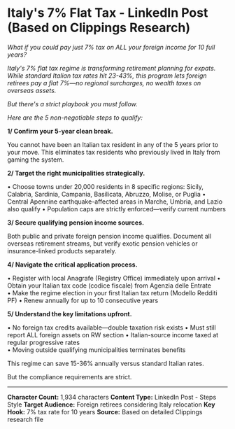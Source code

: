 # Italy's 7% Flat Tax - LinkedIn Post (Based on Clippings Research)

*What if you could pay just 7% tax on ALL your foreign income for 10 full years?*

*Italy's 7% flat tax regime is transforming retirement planning for expats. While standard Italian tax rates hit 23-43%, this program lets foreign retirees pay a flat 7%—no regional surcharges, no wealth taxes on overseas assets.*

*But there's a strict playbook you must follow.*

*Here are the 5 non-negotiable steps to qualify:*

**1/ Confirm your 5-year clean break.**

You cannot have been an Italian tax resident in any of the 5 years prior to your move. This eliminates tax residents who previously lived in Italy from gaming the system.

**2/ Target the right municipalities strategically.**

• Choose towns under 20,000 residents in 8 specific regions: Sicily, Calabria, Sardinia, Campania, Basilicata, Abruzzo, Molise, or Puglia
• Central Apennine earthquake-affected areas in Marche, Umbria, and Lazio also qualify
• Population caps are strictly enforced—verify current numbers

**3/ Secure qualifying pension income sources.**

Both public and private foreign pension income qualifies. Document all overseas retirement streams, but verify exotic pension vehicles or insurance-linked products separately.

**4/ Navigate the critical application process.**

• Register with local Anagrafe (Registry Office) immediately upon arrival
• Obtain your Italian tax code (codice fiscale) from Agenzia delle Entrate  
• Make the regime election in your first Italian tax return (Modello Redditi PF)
• Renew annually for up to 10 consecutive years

**5/ Understand the key limitations upfront.**

• No foreign tax credits available—double taxation risk exists
• Must still report ALL foreign assets on RW section
• Italian-source income taxed at regular progressive rates  
• Moving outside qualifying municipalities terminates benefits

This regime can save 15-36% annually versus standard Italian rates.

But the compliance requirements are strict.

---

**Character Count:** 1,934 characters
**Content Type:** LinkedIn Post - Steps Style
**Target Audience:** Foreign retirees considering Italy relocation
**Key Hook:** 7% tax rate for 10 years
**Source:** Based on detailed Clippings research file